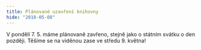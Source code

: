 ```yaml
---
title: Plánované uzavření knihovny
hide: "2018-05-08"
---
```

V pondělí 7. 5. máme plánovaně zavřeno, stejně jako o státním svátku o den později. Těšíme se na viděnou zase ve středu 9. května!
